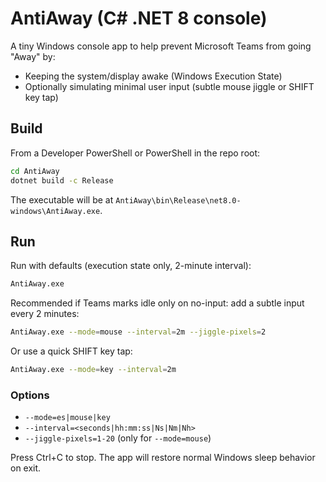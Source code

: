 # AntiAway (C# .NET 8 console)

A tiny Windows console app to help prevent Microsoft Teams from going "Away" by:
- Keeping the system/display awake (Windows Execution State)
- Optionally simulating minimal user input (subtle mouse jiggle or SHIFT key tap)

## Build

From a Developer PowerShell or PowerShell in the repo root:

```bash
cd AntiAway
dotnet build -c Release
```

The executable will be at `AntiAway\bin\Release\net8.0-windows\AntiAway.exe`.

## Run

Run with defaults (execution state only, 2-minute interval):

```bash
AntiAway.exe
```

Recommended if Teams marks idle only on no-input: add a subtle input every 2 minutes:

```bash
AntiAway.exe --mode=mouse --interval=2m --jiggle-pixels=2
```

Or use a quick SHIFT key tap:

```bash
AntiAway.exe --mode=key --interval=2m
```

### Options
- `--mode=es|mouse|key`
- `--interval=<seconds|hh:mm:ss|Ns|Nm|Nh>`
- `--jiggle-pixels=1-20` (only for `--mode=mouse`)

Press Ctrl+C to stop. The app will restore normal Windows sleep behavior on exit. 
